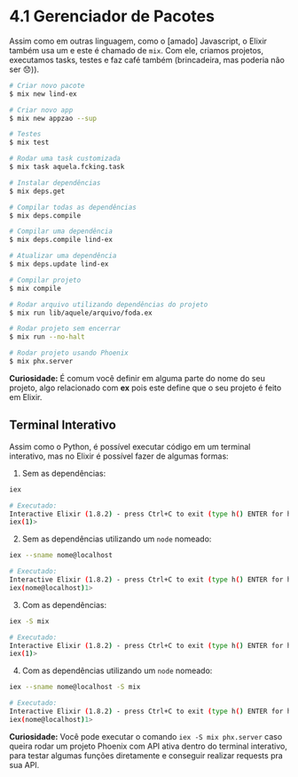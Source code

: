 # 4.1 Gerenciador de Pacotes

Assim como em outras linguagem, como o [amado] Javascript, o Elixir também usa um e este é chamado de `mix`. Com ele, criamos projetos, executamos tasks, testes e faz café também (brincadeira, mas poderia não ser 😞)).

```sh
# Criar novo pacote
$ mix new lind-ex

# Criar novo app
$ mix new appzao --sup

# Testes
$ mix test

# Rodar uma task customizada
$ mix task aquela.fcking.task

# Instalar dependências
$ mix deps.get

# Compilar todas as dependências
$ mix deps.compile

# Compilar uma dependência
$ mix deps.compile lind-ex

# Atualizar uma dependência
$ mix deps.update lind-ex

# Compilar projeto
$ mix compile

# Rodar arquivo utilizando dependências do projeto
$ mix run lib/aquele/arquivo/foda.ex

# Rodar projeto sem encerrar
$ mix run --no-halt

# Rodar projeto usando Phoenix
$ mix phx.server
```

**Curiosidade:** É comum você definir em alguma parte do nome do seu projeto, algo relacionado com **ex** pois este define que o seu projeto é feito em Elixir.


## Terminal Interativo

Assim como o Python, é possível executar código em um terminal interativo, mas no Elixir é possível fazer de algumas formas:

1) Sem as dependências:

```sh
iex

# Executado:
Interactive Elixir (1.8.2) - press Ctrl+C to exit (type h() ENTER for help)
iex(1)>
```

2) Sem as dependências utilizando um `node` nomeado:

```sh
iex --sname nome@localhost

# Executado:
Interactive Elixir (1.8.2) - press Ctrl+C to exit (type h() ENTER for help)
iex(nome@localhost)1>
```

3) Com as dependências:

```sh
iex -S mix

# Executado:
Interactive Elixir (1.8.2) - press Ctrl+C to exit (type h() ENTER for help)
iex(1)>
```

4) Com as dependências utilizando um `node` nomeado:

```sh
iex --sname nome@localhost -S mix

# Executado:
Interactive Elixir (1.8.2) - press Ctrl+C to exit (type h() ENTER for help)
iex(nome@localhost)1>
```

**Curiosidade:** Você pode executar o comando `iex -S mix phx.server` caso queira rodar um projeto Phoenix com API ativa dentro do terminal interativo, para testar algumas funções diretamente e conseguir realizar requests pra sua API.